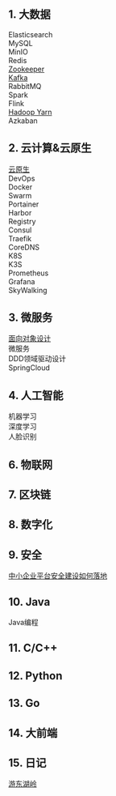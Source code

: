 ## 1. 大数据

Elasticsearch  
MySQL  
MinIO  
Redis  
[Zookeeper](/bigdata/zookeeper/zookeeper.md)  
[Kafka](/bigdata/kafka/kafka.md)  
RabbitMQ  
Spark  
Flink  
[Hadoop Yarn](/bigdata/hadoop/hadoop_cluster/Hadoop-Yarn集群安装.md)  
Azkaban  

## 2. 云计算&云原生

[云原生](/cloudnative/basic/README.md)  
DevOps  
Docker  
Swarm  
Portainer  
Harbor  
Registry  
Consul  
Traefik  
CoreDNS  
K8S  
K3S   
Prometheus  
Grafana  
SkyWalking  

## 3. 微服务

[面向对象设计](/ood/README.md)  
微服务  
DDD领域驱动设计  
SpringCloud  

## 4. 人工智能

机器学习  
深度学习  
人脸识别  

## 6. 物联网

## 7. 区块链

## 8. 数字化
   
## 9. 安全

[中小企业平台安全建设如何落地](security/中小企业平台安全建设如何落地.md)

## 10. Java

Java编程  

## 11. C/C++

## 12. Python

## 13. Go

## 14. 大前端

## 15. 日记

[游东湖岭](/doc/diary_20230312.md)  
